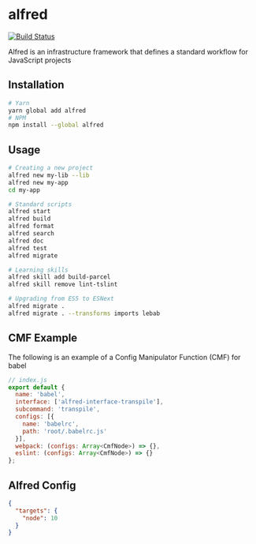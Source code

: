 alfred
======
[![Build Status](https://travis-ci.com/amilajack/alfred.svg?token=stGf151gAJ11ZUi8LyvG&branch=master)](https://travis-ci.com/amilajack/alfred)

Alfred is an infrastructure framework that defines a standard workflow for JavaScript projects

## Installation
```bash
# Yarn
yarn global add alfred
# NPM
npm install --global alfred
```

## Usage
```bash
# Creating a new project
alfred new my-lib --lib
alfred new my-app
cd my-app

# Standard scripts
alfred start
alfred build
alfred format
alfred search
alfred doc
alfred test
alfred migrate

# Learning skills
alfred skill add build-parcel
alfred skill remove lint-tslint

# Upgrading from ES5 to ESNext
alfred migrate .
alfred migrate . --transforms imports lebab
```

## CMF Example
The following is an example of a Config Manipulator Function (CMF) for babel
```js
// index.js
export default {
  name: 'babel',
  interface: ['alfred-interface-transpile'],
  subcommand: 'transpile',
  configs: [{
    name: 'babelrc',
    path: 'root/.babelrc.js'
  }],
  webpack: (configs: Array<CmfNode>) => {},
  eslint: (configs: Array<CmfNode>) => {}
};
```

## Alfred Config
```json
{
  "targets": {
    "node": 10
  }
}
```
